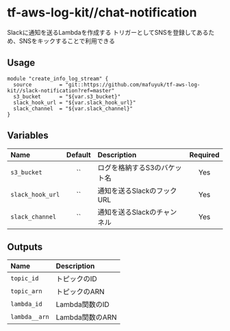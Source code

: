 # tf-aws-log-kit//chat-notification
Slackに通知を送るLambdaを作成する
トリガーとしてSNSを登録してあるため、SNSをキックすることで利用できる

## Usage

```hcl
module "create_info_log_stream" {
  source         = "git::https://github.com/mafuyuk/tf-aws-log-kit//slack-notification?ref=master"
  s3_bucket      = "${var.s3_bucket}"
  slack_hook_url = "${var.slack_hook_url}"
  slack_channel  = "${var.slack_channel}"
}
```

## Variables
|  Name            |  Default  |  Description             | Required |
|:-----------------|:---------:|:-------------------------|:--------:|
| `s3_bucket`      | ``        | ログを格納するS3のバケット名 | Yes      |
| `slack_hook_url` | ``        | 通知を送るSlackのフックURL  | Yes      |
| `slack_channel`  | ``        | 通知を送るSlackのチャンネル | Yes      |

## Outputs
| Name          | Description    |
|:--------------|:---------------|
| `topic_id`    | トピックのID   　|
| `topic_arn`   | トピックのARN　  |
| `lambda_id`   | Lambda関数のID  |
| `lambda__arn` | Lambda関数のARN |
